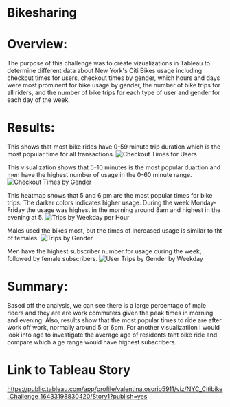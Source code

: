 # Bikesharing

# Overview:

The purpose of this challenge was to create vizualizations in Tableau to determine different data about New York's Citi Bikes usage including checkout times for users, checkout times by gender, which hours and days were most prominent for bike usage by gender, the number of bike trips for all riders, and the number of bike trips for each type of user and gender for each day of the week.

# Results:

This shows that most bike rides have 0-59 minute trip duration which is the most popular time for all transactions.
![Checkout Times for Users](https://user-images.githubusercontent.com/88119288/151465877-75e07388-1a40-44d7-a187-04f6ea9e5e90.png)

This visualization shows that 5-10 minutes is the most popular duartion and men have the highest number of usage in the 0-60 minute range.
![Checkout Times by Gender](https://user-images.githubusercontent.com/88119288/151465972-513e1ed0-4053-4bac-bd28-41add3626063.PNG)

This heatmap shows that 5 and 6 pm are the most popular times for bike trips. The darker colors indicates higher usage. During the week Monday-Friday the usage was highest in the morning around 8am and highest in the evening at 5. 
![Trips by Weekday per Hour](https://user-images.githubusercontent.com/88119288/151466038-8273d73b-eb3d-4627-9ff0-fdb3516217f3.PNG)

Males used the bikes most, but the times of increased usage is similar to tht of females. 
![Trips by Gender](https://user-images.githubusercontent.com/88119288/151466136-5d4ab018-08a5-4fe6-97a7-6a94e119d189.PNG)

Men have the highest subscriber number for usage during the week, followed by female subscribers.
![User Trips by Gender by Weekday](https://user-images.githubusercontent.com/88119288/151466335-16ae8e41-e001-4dc7-bfde-ba9b6c8053a3.PNG)

# Summary: 

Based off the analysis, we can see there is a large percentage of male riders and they are are work commuters given the peak times in morning and evening. Also, results show that the most popular times to ride are after work off work, normally around 5 or 6pm. For another visualizatiion I would look into age to investigate the average age of residents taht bike ride and compare which a ge range would have highest subscribers.

# Link to Tableau Story

https://public.tableau.com/app/profile/valentina.osorio5911/viz/NYC_Citibike_Challenge_16433198830420/Story1?publish=yes
